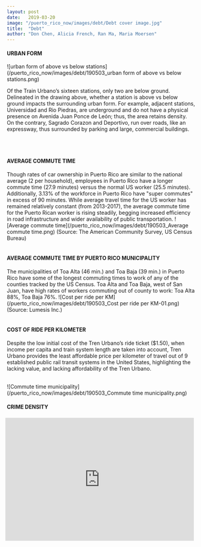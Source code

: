 ```yaml
---
layout: post
date:   2019-03-20
image: "/puerto_rico_now/images/debt/Debt cover image.jpg"
title:  "Debt"
author: "Don Chen, Alicia French, Ran Ma, Maria Moersen"
---
```

#### URBAN FORM

![urban form of above vs below stations](/puerto_rico_now/images/debt/190503_urban form of above vs below stations.png)

Of the Train Urbano’s sixteen stations, only two are below ground. Delineated in the drawing above, whether a station is above vs below ground impacts the surrounding urban form. For example, adjacent stations, Universidad and Rio Piedras, are underground and do not have a physical presence on Avenida Juan Ponce de León; thus, the area retains density. On the contrary, Sagrado Corazon and Deportivo, run over roads, like an expressway, thus surrounded by parking and large, commercial buildings. 

<br><br>
#### AVERAGE COMMUTE TIME

Though rates of car ownership in Puerto Rico are similar to the national average (2 per household), employees in Puerto Rico have a longer commute time (27.9 minutes) versus the normal US worker (25.5 minutes). Additionally, 3.13% of the workforce in Puerto Rico have "super commutes" in excess of 90 minutes. While average travel time for the US worker has remained relatively constant (from 2013-2017), the average commute time for the Puerto Rican worker is rising steadily, begging increased efficiency in road infrastructure and wider availability of public transportation. 
![Average commute time](/puerto_rico_now/images/debt/190503_Average commute time.png)
(Source: The American Community Survey, US Census Bureau) 
<br><br>

#### AVERAGE COMMUTE TIME BY PUERTO RICO MUNICIPALITY
The municipalities of Toa Alta (46 min.) and Toa Baja (39 min.) in Puerto Rico have some of the longest commuting times to work of any of the counties tracked by the US Census.  Toa Alta and Toa Baja, west of San Juan, have high rates of workers commuting out of county to work:  Toa Alta 88%, Toa Baja 76%.
![Cost per ride per KM](/puerto_rico_now/images/debt/190503_Cost per ride per KM-01.png)
(Source: Lumesis Inc.)
<br><br>

#### COST OF RIDE PER KILOMETER
Despite the low initial cost of the Tren Urbano’s ride ticket ($1.50), when income per capita and train system length are taken into account, Tren Urbano provides the least affordable price per kilometer of travel out of 9 established public rail transit systems in the United States, highlighting the lacking value, and lacking affordability of the Tren Urbano. 
<br><br>

![Commute time municipality](/puerto_rico_now/images/debt/190503_Commute time municipality.png)



#### CRIME DENSITY

<div style="padding:65% 0 0 0;position:relative;"><iframe src="https://api.mapbox.com/styles/v1/al1616/cjv8d129i3wjd1ftazkl7tmr7.html?fresh=true&title=true&access_token=pk.eyJ1IjoiYWwxNjE2IiwiYSI6ImNqc200ZXQ0YTBnOWE0NG54Ym45YnYybHgifQ.t9lM7oOjsxtKmQS_BGfbdg#12.2/18.407805/-66.090904/0" style="position:absolute;top:3;left:-4;width:100%;height:100%;" frameborder="0"></iframe></div>
